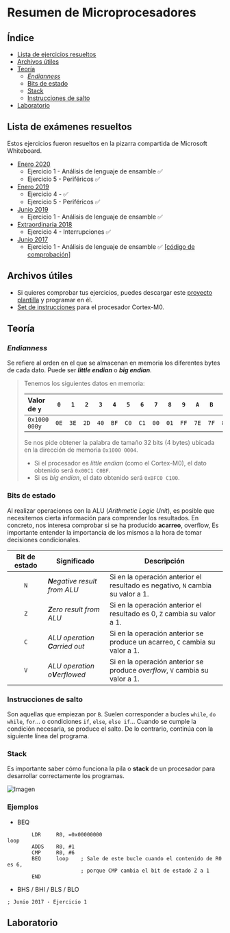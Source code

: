 # Resumen de Microprocesadores

## Índice

- [Lista de ejercicios resueltos](#lista-de-ejercicios-resueltos)
- [Archivos útiles](#archivos-útiles)
- [Teoría](#teoría)
  - [_Endianness_](#endianness)
  - [Bits de estado](#bits-de-estado)
  - [Stack](#stack)
  - [Instrucciones de salto](#instrucciones-de-salto)
- [Laboratorio](#laboratorio)

## Lista de exámenes resueltos

Estos ejercicios fueron resueltos en la pizarra compartida de Microsoft Whiteboard.

- [Enero 2020](2020_Enero.pdf)
  - Ejercicio 1 - Análisis de lenguaje de ensamble &#x2705;
  - Ejercicio 5 - Periféricos &#x2705;
- [Enero 2019](2019_Enero.pdf)
  - Ejercicio 4 - &#x2705;
  - Ejercicio 5 - Periféricos &#x2705;
- [Junio 2019](2019_Junio.pdf)
  - Ejercicio 1 - Análisis de lenguaje de ensamble &#x2705;
- [Extraordinaria 2018](2018_Extra.pdf)
  - Ejercicio 4 - Interrupciones &#x2705;
- [Junio 2017](2017_Junio.pdf)
  - Ejercicio 1 - Análisis de lenguaje de ensamble &#x2705; [[código de comprobación]](2017_Junio_1.s)

## Archivos útiles

- Si quieres comprobar tus ejercicios, puedes descargar este [proyecto plantilla](../../../../../../raw/main/Segundo%20Semestre/Microprocesadores/Examenes_resueltos/Teor%C3%ADa/ProyectoPlantilla.7z) y programar en él.
- [Set de instrucciones](Instructions_Cortex-M0.pdf) para el procesador Cortex-M0.

## Teoría

### _Endianness_

Se refiere al orden en el que se almacenan en memoria los diferentes bytes de cada dato. Puede ser **_little endian_** o **_big endian_**.

> Tenemos los siguientes datos en memoria:
>
> | Valor de `y`  | `0`  | `1`  | `2`  | `3`  | `4`  | `5`  | `6`  | `7`  | `8`  | `9`  | `A`  | `B`  | `C`  | `D`  | `E`  | `F`  |
> | :------------ | :--: | :--: | :--: | :--: | :--: | :--: | :--: | :--: | :--: | :--: | :--: | :--: | :--: | :--: | :--: | :--: |
> | `0x1000 000y` | `0E` | `3E` | `2D` | `40` | `BF` | `C0` | `C1` | `00` | `01` | `FF` | `7E` | `7F` | `80` | `81` | `0D` | `A6` |
>
> Se nos pide obtener la palabra de tamaño 32 bits (4 bytes) ubicada en la dirección de memoria `0x1000 0004`.
>
> - Si el procesador es _little endian_ (como el Cortex-M0), el dato obtenido será `0x00C1 C0BF`.
> - Si es _big endian_, el dato obtenido será `0xBFC0 C100`.

### Bits de estado

Al realizar operaciones con la ALU (_Arithmetic Logic Unit_), es posible que necesitemos cierta información para comprender los resultados. En concreto, nos interesa comprobar si se ha producido **acarreo**, overflow, Es importante entender la importancia de los mismos a la hora de tomar decisiones condicionales.

| Bit de estado | Significado                     | Descripción                                                                    |
| :-----------: | ------------------------------- | ------------------------------------------------------------------------------ |
|      `N`      | _**N**egative result from ALU_  | Si en la operación anterior el resultado es negativo, `N` cambia su valor a 1. |
|      `Z`      | _**Z**ero result from ALU_      | Si en la operación anterior el resultado es 0, `Z` cambia su valor a 1.        |
|      `C`      | _ALU operation **C**arried out_ | Si en la operación anterior se produce un acarreo, `C` cambia su valor a 1.    |
|      `V`      | _ALU operation o**V**erflowed_  | Si en la operación anterior se produce _overflow_, `V` cambia su valor a 1.    |

### Instrucciones de salto

Son aquellas que empiezan por `B`. Suelen corresponder a bucles `while`, `do while`, `for`... o condiciones `if`, `else`, `else if`... Cuando se cumple la condición necesaria, se produce el salto. De lo contrario, continúa con la siguiente línea del programa.

### Stack

Es importante saber cómo funciona la pila o **stack** de un procesador para desarrollar correctamente los programas.

![Imagen ](https://azeria-labs.com/wp-content/uploads/2017/04/stacks.gif.pagespeed.ce.tFWFJqf3Ga.gif)

### Ejemplos

- BEQ

```Assembly
        LDR     R0, =0x00000000
loop
        ADDS    R0, #1
        CMP     R0, #6
        BEQ     loop    ; Sale de este bucle cuando el contenido de R0 es 6,
                        ; porque CMP cambia el bit de estado Z a 1
        END
```

- BHS / BHI / BLS / BLO

```Assembly
; Junio 2017 - Ejercicio 1

```

## Laboratorio
